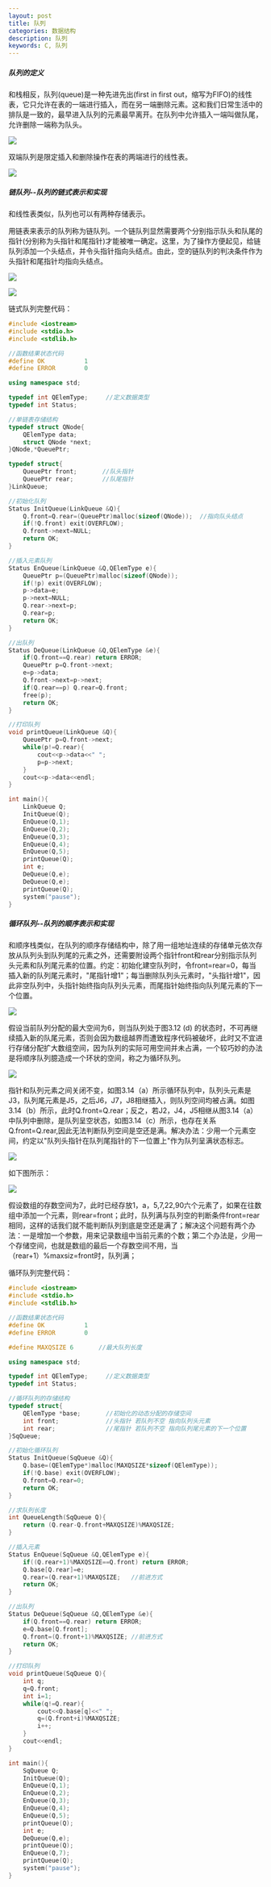 ```yaml
---
layout: post
title: 队列
categories: 数据结构
description: 队列
keywords: C, 队列
---
```


##### 队列的定义

和栈相反，队列(queue)是一种先进先出(first in first out，缩写为FIFO)的线性表，它只允许在表的一端进行插入，而在另一端删除元素。这和我们日常生活中的排队是一致的，最早进入队列的元素最早离开。在队列中允许插入一端叫做队尾，允许删除一端称为队头。

![](/images/posts/Datastructure/19.png)

双端队列是限定插入和删除操作在表的两端进行的线性表。

![](/images/posts/Datastructure/20.png)

##### 链队列--队列的链式表示和实现

和线性表类似，队列也可以有两种存储表示。

用链表来表示的队列称为链队列。一个链队列显然需要两个分别指示队头和队尾的指针(分别称为头指针和尾指针)才能被唯一确定。这里，为了操作方便起见，给链队列添加一个头结点，并令头指针指向头结点。由此，空的链队列的判决条件作为头指针和尾指针均指向头结点。

![](/images/posts/Datastructure/21.png)

![](/images/posts/Datastructure/22.png)

链式队列完整代码：

```cpp
#include <iostream>
#include <stdio.h>
#include <stdlib.h>

//函数结果状态代码
#define OK           1
#define ERROR        0

using namespace std;

typedef int QElemType;     //定义数据类型
typedef int Status;  

//单链表存储结构
typedef struct QNode{
	QElemType data;
	struct QNode *next;
}QNode,*QueuePtr;

typedef struct{
	QueuePtr front;       //队头指针
	QueuePtr rear;        //队尾指针
}LinkQueue;

//初始化队列
Status InitQueue(LinkQueue &Q){
	Q.front=Q.rear=(QueuePtr)malloc(sizeof(QNode));  //指向队头结点
	if(!Q.front) exit(OVERFLOW);
	Q.front->next=NULL;
	return OK;
}

//插入元素队列
Status EnQueue(LinkQueue &Q,QElemType e){
	QueuePtr p=(QueuePtr)malloc(sizeof(QNode));
	if(!p) exit(OVERFLOW);
	p->data=e;
	p->next=NULL;
	Q.rear->next=p;
	Q.rear=p;
	return OK;
}

//出队列
Status DeQueue(LinkQueue &Q,QElemType &e){
	if(Q.front==Q.rear) return ERROR;
	QueuePtr p=Q.front->next;
	e=p->data;
	Q.front->next=p->next;
	if(Q.rear==p) Q.rear=Q.front;
	free(p);
	return OK;
}

//打印队列
void printQueue(LinkQueue &Q){
	QueuePtr p=Q.front->next;
	while(p!=Q.rear){
		cout<<p->data<<" ";
		p=p->next;
	}
	cout<<p->data<<endl;
}

int main(){
	LinkQueue Q;
	InitQueue(Q);
	EnQueue(Q,1);
	EnQueue(Q,2);
	EnQueue(Q,3);
	EnQueue(Q,4);
	EnQueue(Q,5);
	printQueue(Q);
	int e;
	DeQueue(Q,e);
	DeQueue(Q,e);
	printQueue(Q);
	system("pause");
}
```

##### 循环队列--队列的顺序表示和实现

和顺序栈类似，在队列的顺序存储结构中，除了用一组地址连续的存储单元依次存放从队列头到队列尾的元素之外，还需要附设两个指针front和rear分别指示队列头元素和队列尾元素的位置。约定：初始化建空队列时，令front=rear=0，每当插入新的队列尾元素时，"尾指针增1"；每当删除队列头元素时，"头指针增1"，因此非空队列中，头指针始终指向队列头元素，而尾指针始终指向队列尾元素的下一个位置。

![](/images/posts/Datastructure/23.png)

假设当前队列分配的最大空间为6，则当队列处于图3.12 (d) 的状态时，不可再继续插入新的队尾元素，否则会因为数组越界而遭致程序代码被破坏，此时又不宜进行存储分配扩大数组空间，因为队列的实际可用空间并未占满，一个较巧妙的办法是将顺序队列臆造成一个环状的空间，称之为循环队列。

![](/images/posts/Datastructure/24.png)

指针和队列元素之间关闭不变，如图3.14（a）所示循环队列中，队列头元素是J3，队列尾元素是J5，之后J6，J7，J8相继插入，则队列空间均被占满。如图3.14（b）所示，此时Q.front=Q.rear；反之，若J2，J4，J5相继从图3.14（a）中队列中删除，是队列呈空状态，如图3.14（c）所示，也存在关系Q.front=Q.rear,因此无法判断队列空间是空还是满。解决办法：少用一个元素空间，约定以"队列头指针在队列尾指针的下一位置上"作为队列呈满状态标志。

![](/images/posts/Datastructure/25.png)

如下图所示：

![](/images/posts/Datastructure/171.png)

假设数组的存数空间为7，此时已经存放1，a，5,7,22,90六个元素了，如果在往数组中添加一个元素，则rear=front；此时，队列满与队列空的判断条件front=rear相同，这样的话我们就不能判断队列到底是空还是满了；解决这个问题有两个办法：一是增加一个参数，用来记录数组中当前元素的个数；第二个办法是，少用一个存储空间，也就是数组的最后一个存数空间不用，当（rear+1）%maxsiz=front时，队列满；


循环队列完整代码：

```cpp
#include <iostream>
#include <stdio.h>
#include <stdlib.h>

//函数结果状态代码
#define OK           1
#define ERROR        0

#define MAXQSIZE 6       //最大队列长度

using namespace std;

typedef int QElemType;     //定义数据类型
typedef int Status;  

//循环队列的存储结构
typedef struct{
	QElemType *base;       //初始化的动态分配的存储空间
	int front;             //头指针 若队列不空 指向队列头元素
	int rear;              //尾指针 若队列不空 指向队列尾元素的下一个位置
}SqQueue;

//初始化循环队列
Status InitQueue(SqQueue &Q){
	Q.base=(QElemType*)malloc(MAXQSIZE*sizeof(QElemType));
	if(!Q.base) exit(OVERFLOW);
	Q.front=Q.rear=0;
	return OK;
}

//求队列长度
int QueueLength(SqQueue Q){
	return (Q.rear-Q.front+MAXQSIZE)%MAXQSIZE;
}

//插入元素
Status EnQueue(SqQueue &Q,QElemType e){
	if((Q.rear+1)%MAXQSIZE==Q.front) return ERROR;
	Q.base[Q.rear]=e;
	Q.rear=(Q.rear+1)%MAXQSIZE;   //前进方式
	return OK;
}

//出队列
Status DeQueue(SqQueue &Q,QElemType &e){
	if(Q.front==Q.rear) return ERROR;
	e=Q.base[Q.front];
	Q.front=(Q.front+1)%MAXQSIZE; //前进方式
	return OK;
}

//打印队列
void printQueue(SqQueue Q){
	int q;
	q=Q.front;
	int i=1;
	while(q!=Q.rear){
		cout<<Q.base[q]<<" ";
		q=(Q.front+i)%MAXQSIZE;
		i++;
	}
	cout<<endl;
}

int main(){
	SqQueue Q;
	InitQueue(Q);
	EnQueue(Q,1);
	EnQueue(Q,2);
	EnQueue(Q,3);
	EnQueue(Q,4);
	EnQueue(Q,5);
	printQueue(Q);
	int e;
	DeQueue(Q,e);
	printQueue(Q);
	EnQueue(Q,7);
	printQueue(Q);
	system("pause");
}
```